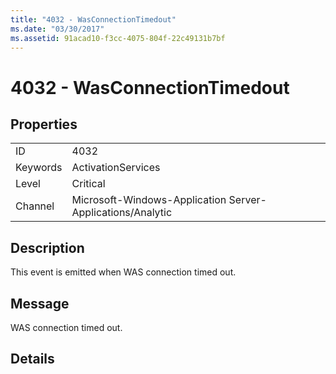 ```yaml
---
title: "4032 - WasConnectionTimedout"
ms.date: "03/30/2017"
ms.assetid: 91acad10-f3cc-4075-804f-22c49131b7bf
---
```

# 4032 - WasConnectionTimedout
## Properties  


|||  
|-|-|  
|ID|4032|  
|Keywords|ActivationServices|  
|Level|Critical|  
|Channel|Microsoft-Windows-Application Server-Applications/Analytic|  

## Description  
 This event is emitted when WAS connection timed out.  

## Message  
 WAS connection timed out.  

## Details
